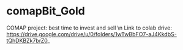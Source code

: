 # comapBit_Gold
COMAP project: best time to invest and sell \n
Link to colab drive: https://drive.google.com/drive/u/0/folders/1wTwBbFO7-aJ4KkdbS-tQhDKBZk7brZ0_
